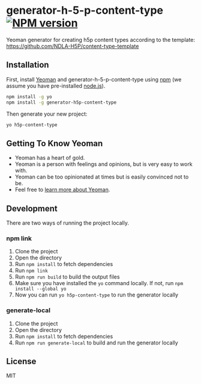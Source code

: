 # generator-h-5-p-content-type [![NPM version][npm-image]][npm-url]

Yeoman generator for creating h5p content types according to the template: <https://github.com/NDLA-H5P/content-type-template>

## Installation

First, install [Yeoman](https://yeoman.io) and generator-h-5-p-content-type using [npm](https://www.npmjs.com/) (we assume you have pre-installed [node.js](https://nodejs.org/)).

```bash
npm install -g yo
npm install -g generator-h5p-content-type
```

Then generate your new project:

```bash
yo h5p-content-type
```

## Getting To Know Yeoman

* Yeoman has a heart of gold.
* Yeoman is a person with feelings and opinions, but is very easy to work with.
* Yeoman can be too opinionated at times but is easily convinced not to be.
* Feel free to [learn more about Yeoman](https://yeoman.io/).

## Development

There are two ways of running the project locally.

### npm link

1. Clone the project
1. Open the directory
1. Run `npm install` to fetch dependencies
1. Run `npm link`
1. Run `npm run build` to build the output files
1. Make sure you have installed the `yo` command locally. If not, run `npm install --global yo`
1. Now you can run `yo h5p-content-type` to run the generator locally

### generate-local

1. Clone the project
1. Open the directory
1. Run `npm install` to fetch dependencies
1. Run `npm run generate-local` to build and run the generator locally

## License

MIT

[npm-image]: https://badge.fury.io/js/generator-h-5-p-content-type.svg
[npm-url]: https://npmjs.org/package/generator-h-5-p-content-type
